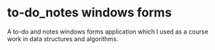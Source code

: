 # to-do_notes windows forms
A to-do and notes windows forms application which I used as a course work in data structures and algorithms.
